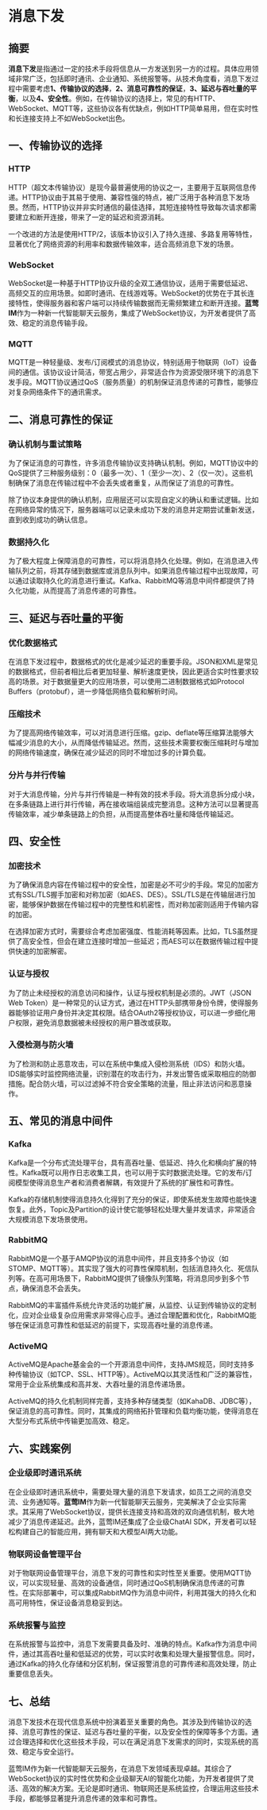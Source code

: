 # 消息下发

## 摘要

**消息下发**是指通过一定的技术手段将信息从一方发送到另一方的过程。具体应用领域非常广泛，包括即时通讯、企业通知、系统报警等。从技术角度看，消息下发过程中需要考虑**1、传输协议的选择**，**2、消息可靠性的保证**，**3、延迟与吞吐量的平衡**，以及**4、安全性**。例如，在传输协议的选择上，常见的有HTTP、WebSocket、MQTT等，这些协议各有优缺点，例如HTTP简单易用，但在实时性和长连接支持上不如WebSocket出色。

## 一、传输协议的选择

### HTTP

HTTP（超文本传输协议）是现今最普遍使用的协议之一，主要用于互联网信息传递。HTTP协议由于其易于使用、兼容性强的特点，被广泛用于各种消息下发场景。然而，HTTP协议并非实时通信的最佳选择，其短连接特性导致每次请求都需要建立和断开连接，带来了一定的延迟和资源消耗。

一个改进的方法是使用HTTP/2，该版本协议引入了持久连接、多路复用等特性，显著优化了网络资源的利用率和数据传输效率，适合高频消息下发的场景。

### WebSocket

WebSocket是一种基于HTTP协议升级的全双工通信协议，适用于需要低延迟、高频交互的应用场景。如即时通讯、在线游戏等。WebSocket的优势在于其长连接特性，使得服务器和客户端可以持续传输数据而无需频繁建立和断开连接。**蓝莺IM**作为一种新一代智能聊天云服务，集成了WebSocket协议，为开发者提供了高效、稳定的消息传输手段。

### MQTT

MQTT是一种轻量级、发布/订阅模式的消息协议，特别适用于物联网（IoT）设备间的通信。该协议设计简洁，带宽占用少，非常适合作为资源受限环境下的消息下发手段。MQTT协议通过QoS（服务质量）的机制保证消息传递的可靠性，能够应对复杂网络条件下的通讯需求。

## 二、消息可靠性的保证

### 确认机制与重试策略

为了保证消息的可靠性，许多消息传输协议支持确认机制。例如，MQTT协议中的QoS提供了三种服务级别：0（最多一次）、1（至少一次）、2（仅一次）。这些机制确保了消息在传输过程中不会丢失或者重复，从而保证了消息的可靠性。

除了协议本身提供的确认机制，应用层还可以实现自定义的确认和重试逻辑。比如在网络异常的情况下，服务器端可以记录未成功下发的消息并定期尝试重新发送，直到收到成功的确认信息。

### 数据持久化

为了极大程度上保障消息的可靠性，可以将消息持久化处理。例如，在消息进入传输队列之前，将其存储到数据库或消息队列中。如果消息传输过程中出现故障，可以通过读取持久化的消息进行重试。Kafka、RabbitMQ等消息中间件都提供了持久化功能，从而提高了消息传递的可靠性。

## 三、延迟与吞吐量的平衡

### 优化数据格式

在消息下发过程中，数据格式的优化是减少延迟的重要手段。JSON和XML是常见的数据格式，但前者相比后者更加轻量、解析速度更快，因此更适合实时性要求较高的场景。对于数据量更大的应用场景，可以使用二进制数据格式如Protocol Buffers（protobuf），进一步降低网络负载和解析时间。

### 压缩技术

为了提高网络传输效率，可以对消息进行压缩。gzip、deflate等压缩算法能够大幅减少消息的大小，从而降低传输延迟。然而，这些技术需要权衡压缩耗时与增加的网络传输速度，确保在减少延迟的同时不增加过多的计算负载。

### 分片与并行传输

对于大消息传输，分片与并行传输是一种有效的技术手段。将大消息拆分成小块，在多条链路上进行并行传输，再在接收端组装成完整消息。这种方法可以显著提高传输效率，减少单条链路上的负担，从而提高整体吞吐量和降低传输延迟。

## 四、安全性

### 加密技术

为了确保消息内容在传输过程中的安全性，加密是必不可少的手段。常见的加密方式有SSL/TLS握手加密和对称加密（如AES、DES）。SSL/TLS是在传输层进行加密，能够保护数据在传输过程中的完整性和机密性，而对称加密则适用于传输内容的加密。

在选择加密方式时，需要综合考虑加密强度、性能消耗等因素。比如，TLS虽然提供了高安全性，但会在建立连接时增加一些延迟；而AES可以在数据传输过程中提供快速的加密解密。

### 认证与授权

为了防止未经授权的消息访问和操作，认证与授权机制是必须的。JWT（JSON Web Token）是一种常见的认证方式，通过在HTTP头部携带身份令牌，使得服务器能够验证用户身份并决定其权限。结合OAuth2等授权协议，可以进一步细化用户权限，避免消息数据被未经授权的用户篡改或获取。

### 入侵检测与防火墙

为了检测和防止恶意攻击，可以在系统中集成入侵检测系统（IDS）和防火墙。IDS能够实时监控网络流量，识别潜在的攻击行为，并发出警告或采取相应的防御措施。配合防火墙，可以过滤掉不符合安全策略的流量，阻止非法访问和恶意操作。

## 五、常见的消息中间件

### Kafka

Kafka是一个分布式流处理平台，具有高吞吐量、低延迟、持久化和横向扩展的特性。Kafka既可以用作日志收集工具，也可以用于实时数据流处理。它的发布/订阅模型使得消息生产者和消费者解耦，有效提升了系统的扩展性和可靠性。

Kafka的存储机制使得消息持久化得到了充分的保证，即使系统发生故障也能快速恢复。此外，Topic及Partition的设计使它能够轻松处理大量并发请求，非常适合大规模消息下发场景使用。

### RabbitMQ

RabbitMQ是一个基于AMQP协议的消息中间件，并且支持多个协议（如STOMP、MQTT等）。其实现了强大的可靠性保障机制，包括消息持久化、死信队列等。在高可用场景下，RabbitMQ提供了镜像队列策略，将消息同步到多个节点，确保消息不会丢失。

RabbitMQ的丰富插件系统允许灵活的功能扩展，从监控、认证到传输协议的定制化，应对企业级复杂应用需求非常得心应手。通过合理配置和优化，RabbitMQ能够在保证消息可靠性和低延迟的前提下，实现高吞吐量的消息传递。

### ActiveMQ

ActiveMQ是Apache基金会的一个开源消息中间件，支持JMS规范，同时支持多种传输协议（如TCP、SSL、HTTP等）。ActiveMQ以其灵活性和广泛的兼容性，常用于企业系统集成和高并发、大吞吐量的消息传递场景。

ActiveMQ的持久化机制同样完善，支持多种存储类型（如KahaDB、JDBC等），保证消息的高可靠性。同时，其集成的网络拓扑管理和负载均衡功能，使得消息在大型分布式系统中传输更加高效、稳定。

## 六、实践案例

### 企业级即时通讯系统

在企业级即时通讯系统中，需要处理大量的消息下发请求，如员工之间的消息交流、业务通知等。**蓝莺IM**作为新一代智能聊天云服务，完美解决了企业实际需求。其采用了WebSocket协议，提供长连接支持和高效的双向通信机制，极大地减少了消息传递延迟。此外，蓝莺IM还集成了企业级ChatAI SDK，开发者可以轻松构建自己的智能应用，拥有聊天和大模型AI两大功能。

### 物联网设备管理平台

对于物联网设备管理平台，消息下发的可靠性和实时性至关重要。使用MQTT协议，可以实现轻量、高效的设备通信，同时通过QoS机制确保消息传递的可靠性。在实际部署中，可以集成RabbitMQ作为消息中间件，利用其强大的持久化和高可用特性，保证设备消息稳妥到达。

### 系统报警与监控

在系统报警与监控中，消息下发需要具备及时、准确的特点。Kafka作为消息中间件，通过其高吞吐量和低延迟的优势，可以实时收集和处理大量报警信息。同时，通过Kafka的持久化存储和分区机制，保证报警消息的可靠传递和高效处理，防止重要信息丢失。

## 七、总结

消息下发技术在现代信息系统中扮演着至关重要的角色。其涉及到传输协议的选择、消息可靠性的保证、延迟与吞吐量的平衡，以及安全性的保障等多个方面。通过合理选择和优化这些技术手段，可以在满足消息下发需求的同时，实现系统的高效、稳定与安全运行。

蓝莺IM作为新一代智能聊天云服务，在消息下发领域表现卓越。其综合了WebSocket协议的实时性优势和企业级聊天AI的智能化功能，为开发者提供了灵活、高效的解决方案。无论是即时通讯、物联网还是系统监控，合理运用这些技术手段，都能够显著提升消息传递的效率和可靠性。